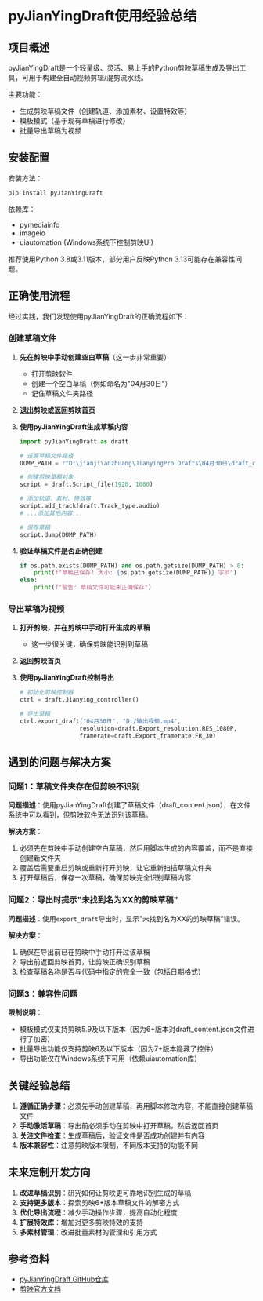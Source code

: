 # pyJianYingDraft使用经验总结

## 项目概述

pyJianYingDraft是一个轻量级、灵活、易上手的Python剪映草稿生成及导出工具，可用于构建全自动视频剪辑/混剪流水线。

主要功能：
- 生成剪映草稿文件（创建轨道、添加素材、设置特效等）
- 模板模式（基于现有草稿进行修改）
- 批量导出草稿为视频

## 安装配置

安装方法：
```bash
pip install pyJianYingDraft
```

依赖库：
- pymediainfo
- imageio
- uiautomation (Windows系统下控制剪映UI)

推荐使用Python 3.8或3.11版本，部分用户反映Python 3.13可能存在兼容性问题。

## 正确使用流程

经过实践，我们发现使用pyJianYingDraft的正确流程如下：

### 创建草稿文件

1. **先在剪映中手动创建空白草稿**（这一步非常重要）
   - 打开剪映软件
   - 创建一个空白草稿（例如命名为"04月30日"）
   - 记住草稿文件夹路径

2. **退出剪映或返回剪映首页**

3. **使用pyJianYingDraft生成草稿内容**
   ```python
   import pyJianYingDraft as draft
   
   # 设置草稿文件路径
   DUMP_PATH = r"D:\jianji\anzhuang\JianyingPro Drafts\04月30日\draft_content.json"
   
   # 创建剪映草稿对象
   script = draft.Script_file(1920, 1080)
   
   # 添加轨道、素材、特效等
   script.add_track(draft.Track_type.audio)
   # ...添加其他内容...
   
   # 保存草稿
   script.dump(DUMP_PATH)
   ```

4. **验证草稿文件是否正确创建**
   ```python
   if os.path.exists(DUMP_PATH) and os.path.getsize(DUMP_PATH) > 0:
       print(f"草稿已保存! 大小: {os.path.getsize(DUMP_PATH)} 字节")
   else:
       print(f"警告: 草稿文件可能未正确保存")
   ```

### 导出草稿为视频

1. **打开剪映，并在剪映中手动打开生成的草稿**
   - 这一步很关键，确保剪映能识别到草稿

2. **返回剪映首页**

3. **使用pyJianYingDraft控制导出**
   ```python
   # 初始化剪映控制器
   ctrl = draft.Jianying_controller()
   
   # 导出草稿
   ctrl.export_draft("04月30日", "D:/输出视频.mp4", 
                    resolution=draft.Export_resolution.RES_1080P,
                    framerate=draft.Export_framerate.FR_30)
   ```

## 遇到的问题与解决方案

### 问题1：草稿文件夹存在但剪映不识别

**问题描述**：使用pyJianYingDraft创建了草稿文件（draft_content.json），在文件系统中可以看到，但剪映软件无法识别该草稿。

**解决方案**：
1. 必须先在剪映中手动创建空白草稿，然后用脚本生成的内容覆盖，而不是直接创建新文件夹
2. 覆盖后需要重启剪映或重新打开剪映，让它重新扫描草稿文件夹
3. 打开草稿后，保存一次草稿，确保剪映完全识别草稿内容

### 问题2：导出时提示"未找到名为XX的剪映草稿"

**问题描述**：使用`export_draft`导出时，显示"未找到名为XX的剪映草稿"错误。

**解决方案**：
1. 确保在导出前已在剪映中手动打开过该草稿
2. 导出前返回剪映首页，让剪映正确识别草稿
3. 检查草稿名称是否与代码中指定的完全一致（包括日期格式）

### 问题3：兼容性问题

**限制说明**：
- 模板模式仅支持剪映5.9及以下版本（因为6+版本对draft_content.json文件进行了加密）
- 批量导出功能仅支持剪映6及以下版本（因为7+版本隐藏了控件）
- 导出功能仅在Windows系统下可用（依赖uiautomation库）

## 关键经验总结

1. **遵循正确步骤**：必须先手动创建草稿，再用脚本修改内容，不能直接创建草稿文件
2. **手动激活草稿**：导出前必须手动在剪映中打开草稿，然后返回首页
3. **关注文件检查**：生成草稿后，验证文件是否成功创建并有内容
4. **版本兼容性**：注意剪映版本限制，不同版本支持的功能不同

## 未来定制开发方向

1. **改进草稿识别**：研究如何让剪映更可靠地识别生成的草稿
2. **支持更多版本**：探索剪映6+版本草稿文件的解密方式
3. **优化导出流程**：减少手动操作步骤，提高自动化程度
4. **扩展特效库**：增加对更多剪映特效的支持
5. **多素材管理**：改进批量素材的管理和引用方式

## 参考资料

- [pyJianYingDraft GitHub仓库](https://github.com/GuanYixuan/pyJianYingDraft)
- [剪映官方文档](https://www.capcut.cn/) 